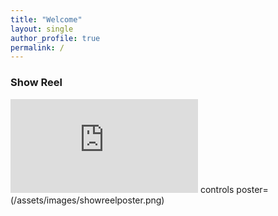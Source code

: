```yaml
---
title: "Welcome"
layout: single
author_profile: true
permalink: /
---
```



### Show Reel

<iframe src="https://drive.google.com/file/d/1-xF7SqQxAKVuCReZtharmhhFamdribSB/preview" width="auto" height="auto" frameborder="0" allowfullscreen></iframe> controls poster= (/assets/images/showreelposter.png)
